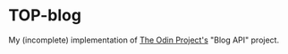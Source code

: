 # TOP-blog

My (incomplete) implementation of [The Odin Project's](https://www.theodinproject.com/) "Blog API" project.
